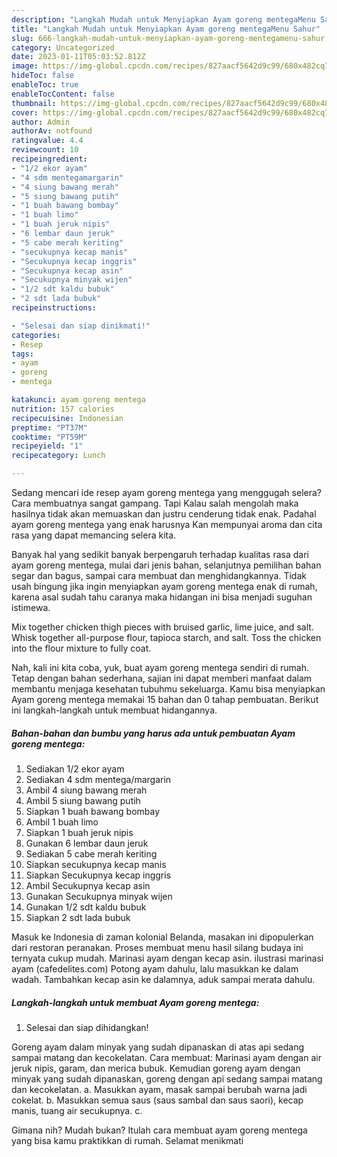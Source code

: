 ```yaml
---
description: "Langkah Mudah untuk Menyiapkan Ayam goreng mentegaMenu Sahur"
title: "Langkah Mudah untuk Menyiapkan Ayam goreng mentegaMenu Sahur"
slug: 666-langkah-mudah-untuk-menyiapkan-ayam-goreng-mentegamenu-sahur
category: Uncategorized
date: 2023-01-11T05:03:52.812Z
image: https://img-global.cpcdn.com/recipes/827aacf5642d9c99/680x482cq70/ayam-goreng-mentega-foto-resep-utama.jpg
hideToc: false
enableToc: true
enableTocContent: false
thumbnail: https://img-global.cpcdn.com/recipes/827aacf5642d9c99/680x482cq70/ayam-goreng-mentega-foto-resep-utama.jpg
cover: https://img-global.cpcdn.com/recipes/827aacf5642d9c99/680x482cq70/ayam-goreng-mentega-foto-resep-utama.jpg
author: Admin
authorAv: notfound
ratingvalue: 4.4
reviewcount: 10
recipeingredient:
- "1/2 ekor ayam"
- "4 sdm mentegamargarin"
- "4 siung bawang merah"
- "5 siung bawang putih"
- "1 buah bawang bombay"
- "1 buah limo"
- "1 buah jeruk nipis"
- "6 lembar daun jeruk"
- "5 cabe merah keriting"
- "secukupnya kecap manis"
- "Secukupnya kecap inggris"
- "Secukupnya kecap asin"
- "Secukupnya minyak wijen"
- "1/2 sdt kaldu bubuk"
- "2 sdt lada bubuk"
recipeinstructions:

- "Selesai dan siap dinikmati!"
categories:
- Resep
tags:
- ayam
- goreng
- mentega

katakunci: ayam goreng mentega 
nutrition: 157 calories
recipecuisine: Indonesian
preptime: "PT37M"
cooktime: "PT59M"
recipeyield: "1"
recipecategory: Lunch

---
```



Sedang mencari ide resep ayam goreng mentega yang menggugah selera? Cara membuatnya sangat gampang. Tapi Kalau salah mengolah maka hasilnya tidak akan memuaskan dan justru cenderung tidak enak. Padahal ayam goreng mentega yang enak harusnya Kan mempunyai aroma dan cita rasa yang dapat memancing selera kita.


Banyak hal yang sedikit banyak berpengaruh terhadap kualitas rasa dari ayam goreng mentega, mulai dari jenis bahan, selanjutnya pemilihan bahan segar dan bagus, sampai cara membuat dan menghidangkannya. Tidak usah bingung jika ingin menyiapkan ayam goreng mentega enak di rumah, karena asal sudah tahu caranya maka hidangan ini bisa menjadi suguhan istimewa.

Mix together chicken thigh pieces with bruised garlic, lime juice, and salt. Whisk together all-purpose flour, tapioca starch, and salt. Toss the chicken into the flour mixture to fully coat.


Nah, kali ini kita coba, yuk, buat ayam goreng mentega sendiri di rumah. Tetap dengan bahan sederhana, sajian ini dapat memberi manfaat dalam membantu menjaga kesehatan tubuhmu sekeluarga. Kamu bisa menyiapkan Ayam goreng mentega memakai 15 bahan dan 0 tahap pembuatan. Berikut ini langkah-langkah untuk membuat hidangannya.

<!--inarticleads1-->

##### Bahan-bahan dan bumbu yang harus ada untuk pembuatan Ayam goreng mentega:

1. Sediakan 1/2 ekor ayam
1. Sediakan 4 sdm mentega/margarin
1. Ambil 4 siung bawang merah
1. Ambil 5 siung bawang putih
1. Siapkan 1 buah bawang bombay
1. Ambil 1 buah limo
1. Siapkan 1 buah jeruk nipis
1. Gunakan 6 lembar daun jeruk
1. Sediakan 5 cabe merah keriting
1. Siapkan secukupnya kecap manis
1. Siapkan Secukupnya kecap inggris
1. Ambil Secukupnya kecap asin
1. Gunakan Secukupnya minyak wijen
1. Gunakan 1/2 sdt kaldu bubuk
1. Siapkan 2 sdt lada bubuk


Masuk ke Indonesia di zaman kolonial Belanda, masakan ini dipopulerkan dari restoran peranakan. Proses membuat menu hasil silang budaya ini ternyata cukup mudah. Marinasi ayam dengan kecap asin. ilustrasi marinasi ayam (cafedelites.com) Potong ayam dahulu, lalu masukkan ke dalam wadah. Tambahkan kecap asin ke dalamnya, aduk sampai merata dahulu. 

<!--inarticleads2-->

##### Langkah-langkah untuk membuat Ayam goreng mentega:


1. Selesai dan siap dihidangkan!

Goreng ayam dalam minyak yang sudah dipanaskan di atas api sedang sampai matang dan kecokelatan. Cara membuat: Marinasi ayam dengan air jeruk nipis, garam, dan merica bubuk. Kemudian goreng ayam dengan minyak yang sudah dipanaskan, goreng dengan api sedang sampai matang dan kecokelatan. a. Masukkan ayam, masak sampai berubah warna jadi cokelat. b. Masukkan semua saus (saus sambal dan saus saori), kecap manis, tuang air secukupnya. c. 

Gimana nih? Mudah bukan? Itulah cara membuat ayam goreng mentega yang bisa kamu praktikkan di rumah. Selamat menikmati

